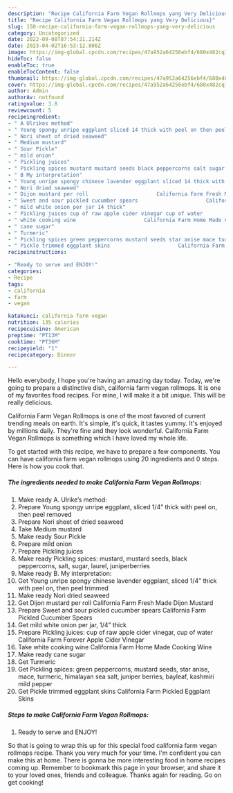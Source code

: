 ```yaml
---
description: "Recipe California Farm Vegan Rollmops yang Very Delicious}"
title: "Recipe California Farm Vegan Rollmops yang Very Delicious}"
slug: 150-recipe-california-farm-vegan-rollmops-yang-very-delicious
category: Uncategorized
date: 2022-09-08T07:54:21.214Z
date: 2023-04-02T16:53:12.806Z
image: https://img-global.cpcdn.com/recipes/47a952a64256ebf4/680x482cq70/california-farm-vegan-rollmops-recipe-main-photo.jpg
hideToc: false
enableToc: true
enableTocContent: false
thumbnail: https://img-global.cpcdn.com/recipes/47a952a64256ebf4/680x482cq70/california-farm-vegan-rollmops-recipe-main-photo.jpg
cover: https://img-global.cpcdn.com/recipes/47a952a64256ebf4/680x482cq70/california-farm-vegan-rollmops-recipe-main-photo.jpg
author: Admin
authorAv: notfound
ratingvalue: 3.8
reviewcount: 5
recipeingredient:
- " A Ulrikes method"
- " Young spongy unripe eggplant sliced 14 thick with peel on then peel removed"
- " Nori sheet of dried seaweed"
- " Medium mustard"
- " Sour Pickle"
- " mild onion"
- " Pickling juices"
- " Pickling spices mustard mustard seeds black peppercorns salt sugar laurel juniperberries"
- " B My interpretation"
- " Young unripe spongy chinese lavender eggplant sliced 14 thick with peel on then peel trimmed"
- " Nori dried seaweed"
- " Dijon mustard per roll                      California Farm Fresh Made Dijon Mustard"
- " Sweet and sour pickled cucumber spears                      California Farm Pickled Cucumber Spears"
- " mild white onion per jar 14 thick"
- " Pickling juices cup of raw apple cider vinegar cup of water                      California Farm Forever Apple Cider Vinegar"
- " white cooking wine                      California Farm Home Made Cooking Wine"
- " cane sugar"
- " Turmeric"
- " Pickling spices green peppercorns mustard seeds star anise mace turmeric himalayan sea salt juniper berries bayleaf kashmiri mild pepper"
- " Pickle trimmed eggplant skins                      California Farm Pickled Eggplant Skins"
recipeinstructions:

- "Ready to serve and ENJOY!"
categories:
- Recipe
tags:
- california
- farm
- vegan

katakunci: california farm vegan 
nutrition: 135 calories
recipecuisine: American
preptime: "PT13M"
cooktime: "PT36M"
recipeyield: "1"
recipecategory: Dinner

---
```



Hello everybody, I hope you're having an amazing day today. Today, we're going to prepare a distinctive dish, california farm vegan rollmops. It is one of my favorites food recipes. For mine, I will make it a bit unique. This will be really delicious.

California Farm Vegan Rollmops is one of the most favored of current trending meals on earth. It's simple, it's quick, it tastes yummy. It's enjoyed by millions daily. They're fine and they look wonderful. California Farm Vegan Rollmops is something which I have loved my whole life.




To get started with this recipe, we have to prepare a few components. You can have california farm vegan rollmops using 20 ingredients and 0 steps. Here is how you cook that.

<!--inarticleads1-->

##### The ingredients needed to make California Farm Vegan Rollmops:

1. Make ready  A. Ulrike’s method:
1. Prepare  Young spongy unripe eggplant, sliced 1/4” thick with peel on, then peel removed
1. Prepare  Nori sheet of dried seaweed
1. Take  Medium mustard
1. Make ready  Sour Pickle
1. Prepare  mild onion
1. Prepare  Pickling juices
1. Make ready  Pickling spices: mustard, mustard seeds, black peppercorns, salt, sugar, laurel, juniperberries
1. Make ready  B. My interpretation:
1. Get  Young unripe spongy chinese lavender eggplant, sliced 1/4” thick with peel on, then peel trimmed
1. Make ready  Nori dried seaweed
1. Get  Dijon mustard per roll                      California Farm Fresh Made Dijon Mustard
1. Prepare  Sweet and sour pickled cucumber spears                      California Farm Pickled Cucumber Spears
1. Get  mild white onion per jar, 1/4” thick
1. Prepare  Pickling juices: cup of raw apple cider vinegar, cup of water                      California Farm Forever Apple Cider Vinegar
1. Take  white cooking wine                      California Farm Home Made Cooking Wine
1. Make ready  cane sugar
1. Get  Turmeric
1. Get  Pickling spices: green peppercorns, mustard seeds, star anise, mace, turmeric, himalayan sea salt, juniper berries, bayleaf, kashmiri mild pepper
1. Get  Pickle trimmed eggplant skins                      California Farm Pickled Eggplant Skins




<!--inarticleads2-->

##### Steps to make California Farm Vegan Rollmops:


1. Ready to serve and ENJOY!



So that is going to wrap this up for this special food california farm vegan rollmops recipe. Thank you very much for your time. I'm confident you can make this at home. There is gonna be more interesting food in home recipes coming up. Remember to bookmark this page in your browser, and share it to your loved ones, friends and colleague. Thanks again for reading. Go on get cooking!
